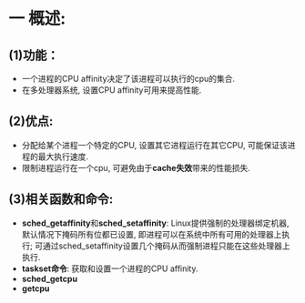 # 一 概述:
## (1)功能：
- 一个进程的CPU affinity决定了该进程可以执行的cpu的集合.
- 在多处理器系统, 设置CPU affinity可用来提高性能.

## (2)优点:
- 分配给某个进程一个特定的CPU, 设置其它进程运行在其它CPU, 可能保证该进程的最大执行速度.
- 限制进程运行在一个cpu, 可避免由于**cache失效**带来的性能损失.

## (3)相关函数和命令:
- **sched_getaffinity**和**sched_setaffinity**: Linux提供强制的处理器绑定机器, 默认情况下掩码所有位都已设置, 即进程可以在系统中所有可用的处理器上执行; 可通过sched_setaffinity设置几个掩码从而强制进程只能在这些处理器上执行.
- **taskset命令**: 获取和设置一个进程的CPU affinity.
- **sched_getcpu**
- **getcpu**